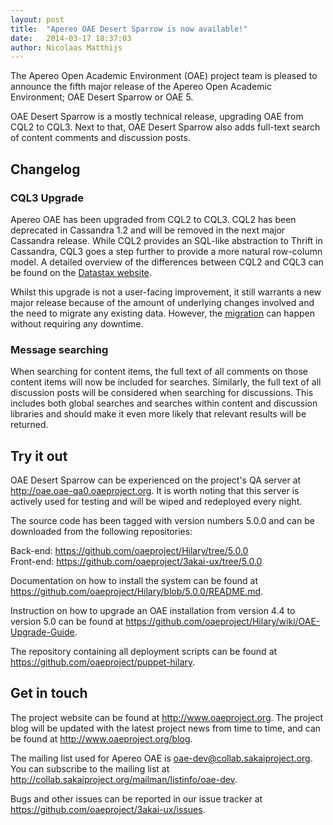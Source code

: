 ```yaml
---
layout: post
title:  "Apereo OAE Desert Sparrow is now available!"
date:   2014-03-17 18:37:03
author: Nicolaas Matthijs
---
```

<p>The Apereo Open Academic Environment (OAE) project team is pleased to announce the fifth major release of the Apereo Open Academic Environment; OAE Desert Sparrow or OAE 5.</p><p>OAE Desert Sparrow is a mostly technical release, upgrading OAE from CQL2 to CQL3. Next to that, OAE Desert Sparrow also adds full-text search of content comments and discussion posts.</p>
<!--more-->
<h2>Changelog</h2><h3>CQL3 Upgrade</h3><p>Apereo OAE has been upgraded from CQL2 to CQL3. CQL2 has been deprecated in Cassandra 1.2 and will be removed in the next major Cassandra release. While CQL2 provides an SQL-like abstraction to Thrift in Cassandra, CQL3 goes a step further to provide a more natural row-column model. A detailed overview of the differences between CQL2 and CQL3 can be found on the <a href="http://www.datastax.com/dev/blog/thrift-to-cql3" target="_blank">Datastax website</a>.</p><p>Whilst this upgrade is not a user-facing improvement, it still warrants a new major release because of the amount of underlying changes involved and the need to migrate any existing data. However, the <a href="https://github.com/oaeproject/Hilary/wiki/OAE-Upgrade-Guide" target="_blank">migration</a> can happen without requiring any downtime.&nbsp;</p><h3>Message searching</h3><p>When searching for content items, the full text of all comments on those content items will now be included for searches. Similarly, the full text of all discussion posts will be considered when searching for discussions. This includes both global searches and searches within content and discussion libraries and should make it even more likely that relevant results will be returned.</p><h2>Try it out</h2><p>OAE Desert Sparrow can be experienced on the project's QA server at <a href="http://oae.oae-qa0.oaeproject.org" target="_blank">http://oae.oae-qa0.oaeproject.org</a>. It is worth noting that this server is actively used for testing and will be wiped and redeployed every night.</p><p>The source code has been tagged with version numbers 5.0.0 and can be downloaded from the following repositories:</p><p>Back-end: <a href="https://github.com/oaeproject/Hilary/tree/5.0.0" target="_blank">https://github.com/oaeproject/Hilary/tree/5.0.0</a><br />Front-end: <a href="https://github.com/oaeproject/3akai-ux/tree/5.0.0" target="_blank">https://github.com/oaeproject/3akai-ux/tree/5.0.0</a></p><p>Documentation on how to install the system can be found at <a href="https://github.com/oaeproject/Hilary/blob/5.0.0/README.md" target="_blank">https://github.com/oaeproject/Hilary/blob/5.0.0/README.md</a>.</p><p>Instruction on how to upgrade an OAE installation from version 4.4 to version 5.0 can be found at <a href="https://github.com/oaeproject/Hilary/wiki/OAE-Upgrade-Guide" target="_blank">https://github.com/oaeproject/Hilary/wiki/OAE-Upgrade-Guide</a>.</p><p>The repository containing all deployment scripts can be found at <a href="https://github.com/oaeproject/Hilary/wiki/OAE-Upgrade-Guide" target="_blank">https://github.com/oaeproject/puppet-hilary</a>.</p><h2>Get in touch</h2><p>The project website can be found at <a href="http://www.oaeproject.org" target="_blank">http://www.oaeproject.org</a>. The project blog will be updated with the latest project news from time to time, and can be found at <a href="http://www.oaeproject.org/blog" target="_blank">http://www.oaeproject.org/blog</a>.</p><p>The mailing list used for Apereo OAE is <a href="mailto:oae-dev@collab.sakaiproject.org">oae-dev@collab.sakaiproject.org</a>. You can subscribe to the mailing list at <a href="http://collab.sakaiproject.org/mailman/listinfo/oae-dev" target="_blank">http://collab.sakaiproject.org/mailman/listinfo/oae-dev</a>.</p><p>Bugs and other issues can be reported in our issue tracker at <a href="https://github.com/oaeproject/3akai-ux/issues">https://github.com/oaeproject/3akai-ux/issues</a>.</p>
